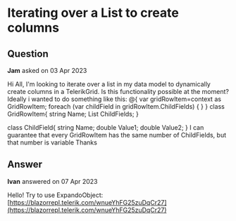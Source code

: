 # Iterating over a List to create columns

## Question

**Jam** asked on 03 Apr 2023

Hi All, I'm looking to iterate over a list in my data model to dynamically create columns in a TelerikGrid. Is this functionality possible at the moment? Ideally i wanted to do something like this: <TelerikGrid Data="@GridRowItems"> <GridColumns> <GridColumn Field="@nameof(GridRowItem.Name)"> </GridColumn> @{
var gridRowItem=context as GridRowItem;
foreach (var childField in gridRowItem.ChildFields)
{ <GridColumn Title="@childField.Name"> <Columns> <GridColumn Field="@nameof(childField.Value1)"> </GridColumn> <GridColumn Field="@nameof(childField.Value2)"> </GridColumn> </Columns> </GridColumn> }
} </GridColumns> </TelerikGrid> class GridRowItem{
string Name;
List <ChildField> ChildFields;
}

class ChildField{
string Name;
double Value1;
double Value2;
} I can guarantee that every GridRowItem has the same number of ChildFields, but that number is variable Thanks

## Answer

**Ivan** answered on 07 Apr 2023

Hello! Try to use ExpandoObject: [https://blazorrepl.telerik.com/wnueYhFG25zuDqCr27](https://blazorrepl.telerik.com/wnueYhFG25zuDqCr27)
